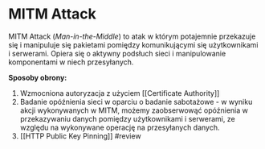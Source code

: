 # MITM Attack
MITM Attack (*Man-in-the-Middle*) to atak w którym potajemnie przekazuje się i manipuluje się pakietami pomiędzy komunikującymi się użytkownikami i serwerami. Opiera się o aktywny podsłuch sieci i manipulowanie komponentami w niech przesyłanych.

**Sposoby obrony:**
1. Wzmocniona autoryzacja z użyciem [[Certificate Authority]]
2. Badanie opóźnienia sieci w oparciu o badanie sabotażowe - w wyniku akcji wykonywanych w MITM, możemy zaobserwowąć opóźnienia w przekazywaniu danych pomiędzy użytkownikami i serwerami, ze względu na wykonywane operację na przesyłanych danych.
3. [[HTTP Public Key Pinning]] #review